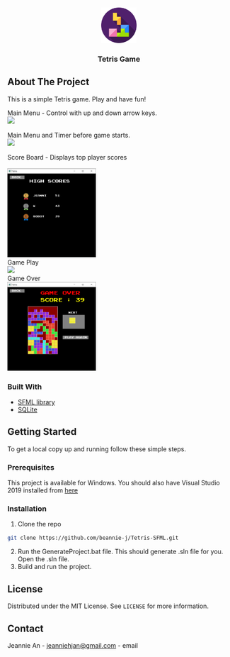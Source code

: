 
<!-- PROJECT LOGO -->
<br />
<p align="center">
  <a href="https://github.com/beannie-j/Tetris-SFML">
    <img src="resources/tetris.png" alt="Logo" width="80" height="80">
  </a>

  <h3 align="center">Tetris Game</h3>

  <p>
  </p>
</p>



<!-- TABLE OF CONTENTS 
## Table of Contents

* [About the Project](#about-the-project)
  * [Built With](#built-with)
* [Getting Started](#getting-started)
  * [Prerequisites](#prerequisites)
  * [Installation](#installation)
* [Usage](#usage)
* [License](#license)
* [Contact](#contact)

-->

<!-- ABOUT THE PROJECT -->
## About The Project

This is a simple Tetris game. Play and have fun!


Main Menu - Control with up and down arrow keys.<br />
![](https://i.gyazo.com/683d99633ca287cdbcdeec0cd2c349db.gif)<br />

Main Menu and Timer before game starts.<br />
![](https://i.gyazo.com/dadd53e99f62da4509f0627a09831100.gif)<br />

Score Board - Displays top player scores<br /><br />
<img src="resources/score.png" width="200" height="200"><br />
Game Play<br />
![](https://i.gyazo.com/4813285b10983cc4f709035086050354.gif)<br />
Game Over<br />
<img src="resources/gameover.png" width="200" height="200"><br />

<!-- 
<a href="https://gyazo.com/ef6e5ed429343cf3999e1669322c61c5"><img src="https://i.gyazo.com/ef6e5ed429343cf3999e1669322c61c5.gif" alt="Image from Gyazo" width="1800"/></a>

GETTING STARTED 
Here's a blank template to get started:
**To avoid retyping too much info. Do a search and replace with your text editor for the following:**
`github_username`, `repo_name`, `twitter_handle`, `email`
-->

### Built With

* [SFML library](https://www.sfml-dev.org/)
* [SQLite](https://www.sqlite.org/index.html)


<!-- GETTING STARTED -->
## Getting Started

To get a local copy up and running follow these simple steps.

### Prerequisites

This project is available for Windows. You should also have Visual Studio 2019 installed from [here](https://visualstudio.microsoft.com/downloads/)


### Installation

1. Clone the repo
```sh
git clone https://github.com/beannie-j/Tetris-SFML.git
```
2. Run the GenerateProject.bat file. This should generate .sln file for you. Open the .sln file.
3. Build and run the project.




<!-- LICENSE -->
## License

Distributed under the MIT License. See `LICENSE` for more information.



<!-- CONTACT -->
## Contact

Jeannie An - [jeanniehjan@gmail.com](mailto:jeanniehjan@gmail.com) - email







